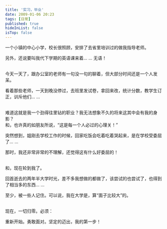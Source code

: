 ```yaml
---
title: '实习，毕业'
date: 2009-01-06 20:23
tags: [日常]
published: true
hideInList: false
isTop: false
---
```


一个小镇的中心小学，校长很照顾，安排了去省里培训过的做我指导老师。

另外，还说要叫我代下学期的英语课来着... ... 无语！

<br />
今天一天了，跟办公室的老师有一句没一句的聊着，但大部分时间还是一个人发呆。 

看着那些老师，一天到晚没停过，去班里发试卷，拿回来改，统计分数，教学生订正，训斥他们... ... 

<br />
难道这就是我一个劲得往里钻的职业？我无法想象不久的将来这其中会有我的身影？ 

<br />
和，也许真的如朋友所说，“这是每一个人必过的心理关！” 

突然想到，姐刚去学校工作的时候，回家吃饭会吃着吃着哭起来，是在学校受委屈了... ...

<!--more-->

那时，我还非常非常的不理解，还觉得这有什么好委屈的！ 

<br />
和，现在轮到我了。 

回首逝去的两年半大学时光，差不多我想做的都做了，该尝试的也尝试了，也得到了相当多的东西... ... 

至少，被一些人记住。可以说，我在大学是，算“面子比较大”的。 

<br />
现在，一切归零。必须：

重新开始。勇敢面对。坚定的迈出，我的第一步！